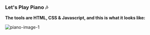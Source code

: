 ### Let's Play Piano :notes:

**The tools are HTML, CSS & Javascript, and this is what it looks like:**

![piano-image-1](https://user-images.githubusercontent.com/13468728/212982117-1cca6ef9-bdd0-4491-84a5-427747cecbbf.jpg)
